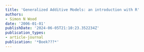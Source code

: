 ```yaml
---
title: 'Generalized Additive Models: an introduction with R'
authors:
- Simon N Wood
date: '2006-01-01'
publishDate: '2024-06-05T21:10:23.352234Z'
publication_types:
- article-journal
publication: '*Boek???*'
---
```

